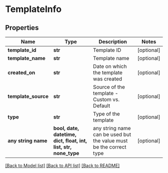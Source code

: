# TemplateInfo


## Properties
Name | Type | Description | Notes
------------ | ------------- | ------------- | -------------
**template_id** | **str** | Template ID | [optional] 
**template_name** | **str** | Template name | [optional] 
**created_on** | **str** | Date on which the template was created | [optional] 
**template_source** | **str** | Source of the template - Custom vs. Default | [optional] 
**type** | **str** | Type of the template | [optional] 
**any string name** | **bool, date, datetime, dict, float, int, list, str, none_type** | any string name can be used but the value must be the correct type | [optional]

[[Back to Model list]](../README.md#documentation-for-models) [[Back to API list]](../README.md#documentation-for-api-endpoints) [[Back to README]](../README.md)


